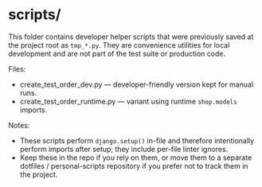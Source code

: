 scripts/
=======

This folder contains developer helper scripts that were previously saved at the
project root as `tmp_*.py`. They are convenience utilities for local
development and are not part of the test suite or production code.

Files:
- create_test_order_dev.py — developer-friendly version kept for manual runs.
- create_test_order_runtime.py — variant using runtime `shop.models` imports.

Notes:
- These scripts perform `django.setup()` in-file and therefore intentionally
  perform imports after setup; they include per-file linter ignores.
- Keep these in the repo if you rely on them, or move them to a separate
  dotfiles / personal-scripts repository if you prefer not to track them in
  the project.
